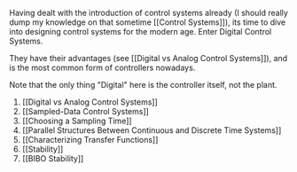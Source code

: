 Having dealt with the introduction of control systems already (I should really dump my knowledge on that sometime [[Control Systems]]), its time to dive into designing control systems for the modern age. Enter Digital Control Systems. 

They have their advantages (see [[Digital vs Analog Control Systems]]), and is the most common form of controllers nowadays.

Note that the only thing "Digital" here is the controller itself, not the plant.

1. [[Digital vs Analog Control Systems]]
2. [[Sampled-Data Control Systems]]
3. [[Choosing a Sampling Time]]
4. [[Parallel Structures Between Continuous and Discrete Time Systems]]
5. [[Characterizing Transfer Functions]]
6. [[Stability]]
7. [[BIBO Stability]]